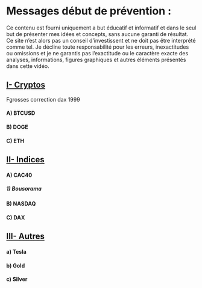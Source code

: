 # Messages début de prévention :
Ce contenu est fourni uniquement a but éducatif et informatif et dans le seul but de présenter mes idées et concepts, sans aucune garanti de résultat.
Ce site n’est alors pas un conseil d’investissent et ne doit pas être interprété comme tel. Je décline toute responsabilité pour les erreurs, inexactitudes ou omissions et je ne garantis pas l’exactitude ou le caractère exacte des analyses, informations, figures graphiques et autres éléments présentés dans cette vidéo.
## [I- Cryptos](https://github.com/VlrTRD/analyse_technique/tree/Cryptomonnaies)

Fgrosses correction dax 1999
#### A)	BTCUSD
#### B)	DOGE
#### C)	ETH


## [II-	Indices](https://github.com/VlrTRD/analyse_technique/tree/Indices)
#### A)	CAC40
#####   1) Bousorama

#### B)	NASDAQ

#### C)	DAX



## [III-	Autres](https://github.com/VlrTRD/analyse_technique/tree/Stocks)
#### a)	Tesla 
#### b)	Gold
#### c)	Silver
